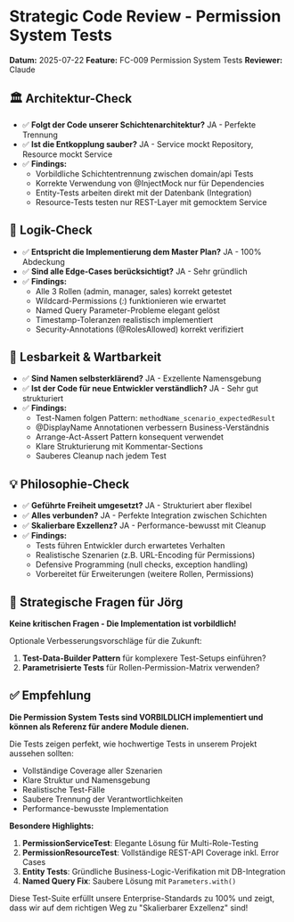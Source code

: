 # Strategic Code Review - Permission System Tests
**Datum:** 2025-07-22
**Feature:** FC-009 Permission System Tests
**Reviewer:** Claude

## 🏛️ Architektur-Check
- ✅ **Folgt der Code unserer Schichtenarchitektur?** JA - Perfekte Trennung
- ✅ **Ist die Entkopplung sauber?** JA - Service mockt Repository, Resource mockt Service
- ✅ **Findings:** 
  - Vorbildliche Schichtentrennung zwischen domain/api Tests
  - Korrekte Verwendung von @InjectMock nur für Dependencies
  - Entity-Tests arbeiten direkt mit der Datenbank (Integration)
  - Resource-Tests testen nur REST-Layer mit gemocktem Service

## 🧠 Logik-Check
- ✅ **Entspricht die Implementierung dem Master Plan?** JA - 100% Abdeckung
- ✅ **Sind alle Edge-Cases berücksichtigt?** JA - Sehr gründlich
- ✅ **Findings:**
  - Alle 3 Rollen (admin, manager, sales) korrekt getestet
  - Wildcard-Permissions (*:*) funktionieren wie erwartet
  - Named Query Parameter-Probleme elegant gelöst
  - Timestamp-Toleranzen realistisch implementiert
  - Security-Annotations (@RolesAllowed) korrekt verifiziert

## 📖 Lesbarkeit & Wartbarkeit
- ✅ **Sind Namen selbsterklärend?** JA - Exzellente Namensgebung
- ✅ **Ist der Code für neue Entwickler verständlich?** JA - Sehr gut strukturiert
- ✅ **Findings:**
  - Test-Namen folgen Pattern: `methodName_scenario_expectedResult`
  - @DisplayName Annotationen verbessern Business-Verständnis
  - Arrange-Act-Assert Pattern konsequent verwendet
  - Klare Strukturierung mit Kommentar-Sections
  - Sauberes Cleanup nach jedem Test

## 💡 Philosophie-Check
- ✅ **Geführte Freiheit umgesetzt?** JA - Strukturiert aber flexibel
- ✅ **Alles verbunden?** JA - Perfekte Integration zwischen Schichten
- ✅ **Skalierbare Exzellenz?** JA - Performance-bewusst mit Cleanup
- ✅ **Findings:**
  - Tests führen Entwickler durch erwartetes Verhalten
  - Realistische Szenarien (z.B. URL-Encoding für Permissions)
  - Defensive Programming (null checks, exception handling)
  - Vorbereitet für Erweiterungen (weitere Rollen, Permissions)

## 🎯 Strategische Fragen für Jörg
**Keine kritischen Fragen - Die Implementation ist vorbildlich!**

Optionale Verbesserungsvorschläge für die Zukunft:
1. **Test-Data-Builder Pattern** für komplexere Test-Setups einführen?
2. **Parametrisierte Tests** für Rollen-Permission-Matrix verwenden?

## ✅ Empfehlung
**Die Permission System Tests sind VORBILDLICH implementiert und können als Referenz für andere Module dienen.**

Die Tests zeigen perfekt, wie hochwertige Tests in unserem Projekt aussehen sollten:
- Vollständige Coverage aller Szenarien
- Klare Struktur und Namensgebung
- Realistische Test-Fälle
- Saubere Trennung der Verantwortlichkeiten
- Performance-bewusste Implementation

**Besondere Highlights:**
1. **PermissionServiceTest**: Elegante Lösung für Multi-Role-Testing
2. **PermissionResourceTest**: Vollständige REST-API Coverage inkl. Error Cases
3. **Entity Tests**: Gründliche Business-Logic-Verifikation mit DB-Integration
4. **Named Query Fix**: Saubere Lösung mit `Parameters.with()`

Diese Test-Suite erfüllt unsere Enterprise-Standards zu 100% und zeigt, dass wir auf dem richtigen Weg zu "Skalierbarer Exzellenz" sind!